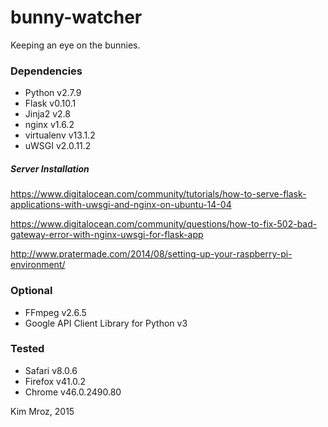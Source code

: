 # bunny-watcher

Keeping an eye on the bunnies.

### Dependencies
* Python v2.7.9
* Flask v0.10.1
* Jinja2 v2.8
* nginx v1.6.2
* virtualenv v13.1.2
* uWSGI v2.0.11.2
 
##### Server Installation
https://www.digitalocean.com/community/tutorials/how-to-serve-flask-applications-with-uwsgi-and-nginx-on-ubuntu-14-04

https://www.digitalocean.com/community/questions/how-to-fix-502-bad-gateway-error-with-nginx-uwsgi-for-flask-app

http://www.pratermade.com/2014/08/setting-up-your-raspberry-pi-environment/

### Optional
* FFmpeg v2.6.5
* Google API Client Library for Python v3

### Tested
* Safari v8.0.6
* Firefox v41.0.2
* Chrome v46.0.2490.80


Kim Mroz, 2015

